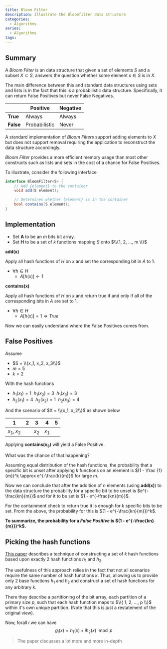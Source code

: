 ```yaml
---
title: Bloom Filter
description: Illustrate the Bloomfilter data structure
categories:
  - Algorithms
series:
  - Algorithms
tags:
---
```


## Summary

A _Bloom Filter_ is an data structure that given a set of elements $S$ and a subset $X \subset S$, answers the question whether some element $s \in S$ is in $X$.

The main difference between this and standard data structures using sets and lists is in the fact that this is a probabilistic data structure. Specifically, it can return False Positives but never False Negatives.

|           | Positive      | Negative
|-----------|---------------|---------
| **True**  | Always        | Always
| **False** | Probabilistic | Never

A standard implementation of _Bloom Filters_ support adding elements to $X$ but does not support removal requiring the application to reconstruct the data structure accordingly.

_Bloom Filter_ provides a more efficient memory usage than most other constructs such as lists and sets in the cost of a chance for False Positives.

To illustrate, consider the following interface

```c#
interface BloomFilter<S> {
    // Add {element} to the container
    void add(S element);

    // Determines whether {element} is in the container
    bool contains(S element);
}
```

## Implementation

- Set __A__ to be an $m$ bits bit array.
- Set __H__ to be a set of $k$ functions mapping $S$ onto $\\{1, 2, ..., m \\}$

__add(x)__

Apply all hash functions of $H$ on $x$ and set the corresponding bit in $A$ to 1.

- $\forall h \in H$  
  - $A[h(x)] \leftarrow 1$

__contains(x)__

Apply all hash functions of $H$ on $x$ and return true if and only if all of the corresponding bits in $A$ are set to 1.

- $\forall h \in H$
  - $A[h(x)] = 1 \Rightarrow True$

Now we can easily understand where the False Positives comes from.

## False Positives

Assume 

- $S = \\{x_1, x_2, x_3\\}$
- $m=5$
- $k=2$

With the hash functions  

- $h_1(x_1)=1 ~~ h_1(x_2)=3 ~~ h_1(x_3)=3$
- $h_2(x_1)=4 ~~ h_2(x_2)=1 ~~ h_2(x_3)=4$

And the scenario of $X = \\{x_1, x_2\\}$ as shown below

| 1 | 2 | 3 | 4 | 5 |
|:-:|:-:|:-:|:-:|:-:|
|$x_1, x_2$||$x_2$|$x_1$||

Applying __contains($x_3$)__ will yield a False Positive.

What was the chance of that happening?

Assuming equal distribution of the hash functions, the probability that a specific bit is unset after applying $k$ functions on an element is $(1 - \frac {1}{m})^k \approx e^{-\frac{k}{m}}$ for large $m$.

Now we can conclude that after the addition of $n$ elements (using __add(x)__) to the data structure the probability for a specific bit to be unset is $e^{-\frac{kn}{m}}$ and for it to be set is $1 - e^{-\frac{kn}{m}}$.

For the containment check to return true it is enough for $k$ specific bits to be set. From the above, the probability for this is $(1 - e^{-\frac{kn}{m}})^k$.

__To summarize, the probability for a _False Positive_ is $(1 - e^{-\frac{kn}{m}})^k$.__

## Picking the hash functions

[This paper](https://www.eecs.harvard.edu/~michaelm/postscripts/tr-02-05.pdf) describes a technique of constructing a set of $k$ hash functions based upon exactly 2 hash functions $h_1$ and $h_2$.

The usefulness of this approach relies in the fact that not all scenarios require the same number of hash functions $k$. Thus, allowing us to provide only 2 base functions $h_1$ and $h_2$ and construct a set of hash functions for any arbitrary $k$.

There they describe a partitioning of the bit array, each partition of a primary size $p$, such that each hash function maps to $\\{ 1, 2, ..., p \\}$ within it's own unique partition. (Note that this is just a restatement of the original view).

Now, forall $i$ we can have
$$
    g_i(x) = h_1(x) + ih_2(x) \mod p
$$

> The paper discusses a lot more and more in-depth
